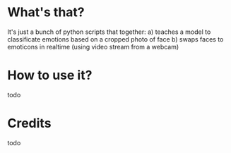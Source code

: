# What's that?

It's just a bunch of python scripts that together:
a) teaches a model to classificate emotions based on a cropped photo of face
b) swaps faces to emoticons in realtime (using video stream from a webcam)

# How to use it?

todo

# Credits

todo
